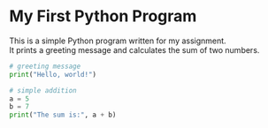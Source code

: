 # My First Python Program

This is a simple Python program written for my assignment.  
It prints a greeting message and calculates the sum of two numbers.

```python
# greeting message
print("Hello, world!")

# simple addition
a = 5
b = 7
print("The sum is:", a + b)
